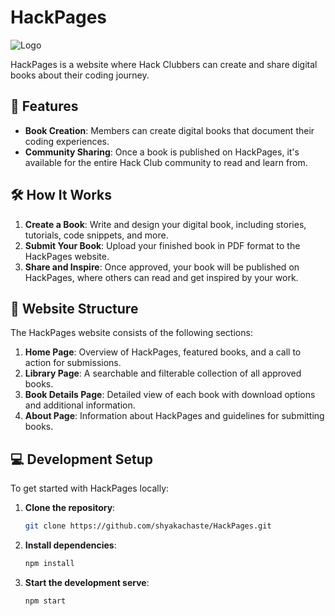 # HackPages

![Logo](https://github.com/user-attachments/assets/b3658115-b873-4067-86d5-60b2265d593f)
 <!-- Add a link to your logo if available -->

HackPages is a website where Hack Clubbers can create and share digital books about their coding journey.

## 🚀 Features

- **Book Creation**: Members can create digital books that document their coding experiences.
- **Community Sharing**: Once a book is published on HackPages, it's available for the entire Hack Club community to read and learn from.

## 🛠️ How It Works

1. **Create a Book**: Write and design your digital book, including stories, tutorials, code snippets, and more.
2. **Submit Your Book**: Upload your finished book in PDF format to the HackPages website.
3. **Share and Inspire**: Once approved, your book will be published on HackPages, where others can read and get inspired by your work.

## 📂 Website Structure

The HackPages website consists of the following sections:

1. **Home Page**: Overview of HackPages, featured books, and a call to action for submissions.
2. **Library Page**: A searchable and filterable collection of all approved books.
3. **Book Details Page**: Detailed view of each book with download options and additional information.
3. **About Page**: Information about HackPages and guidelines for submitting books.

## 💻 Development Setup

To get started with HackPages locally:

1. **Clone the repository**:
   ```bash
   git clone https://github.com/shyakachaste/HackPages.git
2. **Install dependencies**:
   ```bash
   npm install
3. **Start the development serve**:
   ```bash
   npm start

